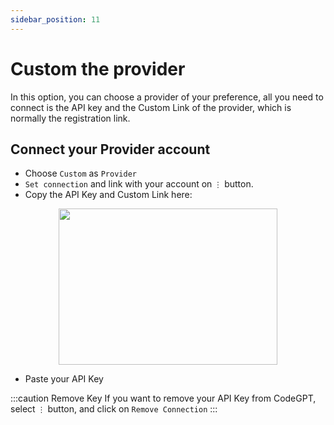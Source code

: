 ```yaml
---
sidebar_position: 11
---
```


# Custom the provider

In this option, you can choose a provider of your preference, all you need to connect is the API key and the Custom Link of the provider, which is normally the registration link.

## Connect your Provider account
- Choose `Custom` as `Provider`
- `Set connection` and link with your account on `⋮` button.
- Copy the API Key and Custom Link here:
  
<p align="center">
      <img width="350" height="250" src="https://github.com/davila7/code-gpt-docs/assets/37567214/38e34a46-58db-4530-8cfd-8ca8f948894d" />
</p>

- Paste your API Key

:::caution Remove Key
If you want to remove your API Key from CodeGPT, select `⋮` button, and click on `Remove Connection`
:::
